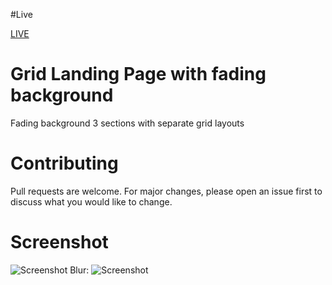 #Live

[LIVE](https://stankovics.github.io/FadingPage/)

# Grid Landing Page with fading background

Fading background
3 sections with separate grid layouts

# Contributing

Pull requests are welcome. For major changes, please open an issue first to discuss what you would like to change.

# Screenshot
![Screenshot](https://i.imgur.com/RSG1thm.png)
Blur:
![Screenshot](https://i.imgur.com/8hNQBQ9.png)

